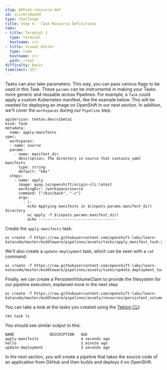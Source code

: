 ```yaml
---
slug: 04task-resource-def
id: viic6rx0wuhd
type: challenge
title: Step 4 - Task Resource Definitions
tabs:
- title: Terminal 1
  type: terminal
  hostname: crc
- title: Visual Editor
  type: code
  hostname: crc
  path: /root
difficulty: basic
timelimit: 257
---
```

Tasks can also take parameters. This way, you can pass various flags to be used in this Task. These `params` can be instrumental in making your Tasks more generic and reusable across Pipelines. For example, a `Task` could apply a custom Kubernetes manifest, like the example below. This will be needed for deploying an image on OpenShift in our next section. In addition, we'll cover the `workspaces` during our `Pipeline` step.

```
apiVersion: tekton.dev/v1beta1
kind: Task
metadata:
  name: apply-manifests
spec:
  workspaces:
  - name: source
  params:
    - name: manifest_dir
      description: The directory in source that contains yaml manifests
      type: string
      default: "k8s"
  steps:
    - name: apply
      image: quay.io/openshift/origin-cli:latest
      workingDir: /workspace/source
      command: ["/bin/bash", "-c"]
      args:
        - |-
          echo Applying manifests in $(inputs.params.manifest_dir) directory
          oc apply -f $(inputs.params.manifest_dir)
          echo -----------------------------------
```

Create the `apply-manifests` task:

```
oc create -f https://raw.githubusercontent.com/openshift-labs/learn-katacoda/master/middleware/pipelines/assets/tasks/apply_manifest_task.yaml
```

We'll also create a `update-deployment` task, which can be seen with a `cat` command:

```
oc create -f https://raw.githubusercontent.com/openshift-labs/learn-katacoda/master/middleware/pipelines/assets/tasks/update_deployment_task.yaml
```

Finally, we can create a PersistentVolumeClaim to provide the filesystem for our pipeline execution, explained more in the next step:

```
oc create -f https://raw.githubusercontent.com/openshift-labs/learn-katacoda/master/middleware/pipelines/assets/resources/persistent_volume_claim.yaml
```

You can take a look at the tasks you created using the [Tekton CLI](https://github.com/tektoncd/cli/releases):

```
tkn task ls
```

You should see similar output to this:

```
NAME                DESCRIPTION   AGE
apply-manifests                   4 seconds ago
hello                             1 minute ago
update-deployment                 3 seconds ago
```

In the next section, you will create a pipeline that takes the source code of an application from GitHub and then builds and deploys it on OpenShift.